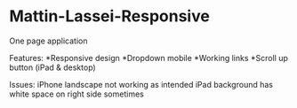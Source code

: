 # Mattin-Lassei-Responsive

One page application

Features:
*Responsive design
*Dropdown mobile
*Working links
*Scroll up button (iPad & desktop)

Issues:
iPhone landscape not working as intended
iPad background has white space on right side sometimes
 
